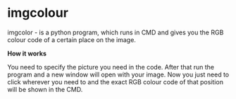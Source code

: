 # imgcolour
imgcolor - is a python program, which runs in CMD and gives you the RGB colour code of a certain place on the image.

**How it works**

You need to specify the picture you need in the code. After that run the program and a new window will open with your image. Now you just need to click wherever you need to and the exact RGB colour code of that position will be shown in the CMD.
